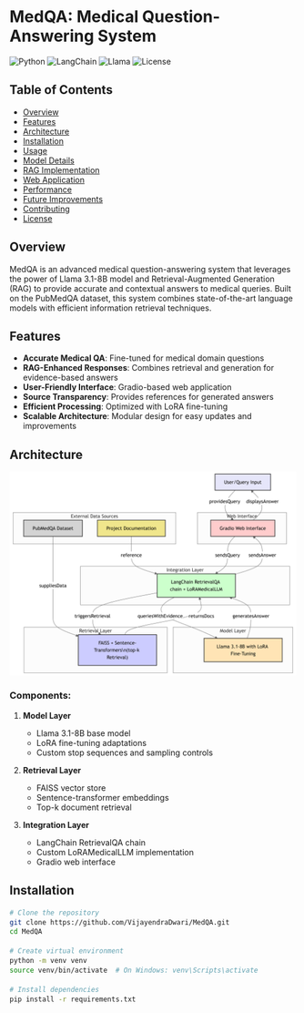 # MedQA: Medical Question-Answering System

![Python](https://img.shields.io/badge/Python-3.8%2B-blue)
![LangChain](https://img.shields.io/badge/LangChain-latest-green)
![Llama](https://img.shields.io/badge/Llama-3.1--8B-red)
![License](https://img.shields.io/badge/license-MIT-green.svg)

## Table of Contents
- [Overview](#overview)
- [Features](#features)
- [Architecture](#architecture)
- [Installation](#installation)
- [Usage](#usage)
- [Model Details](#model-details)
- [RAG Implementation](#rag-implementation)
- [Web Application](#web-application)
- [Performance](#performance)
- [Future Improvements](#future-improvements)
- [Contributing](#contributing)
- [License](#license)

## Overview
MedQA is an advanced medical question-answering system that leverages the power of Llama 3.1-8B model and Retrieval-Augmented Generation (RAG) to provide accurate and contextual answers to medical queries. Built on the PubMedQA dataset, this system combines state-of-the-art language models with efficient information retrieval techniques.

## Features
- **Accurate Medical QA**: Fine-tuned for medical domain questions
- **RAG-Enhanced Responses**: Combines retrieval and generation for evidence-based answers
- **User-Friendly Interface**: Gradio-based web application
- **Source Transparency**: Provides references for generated answers
- **Efficient Processing**: Optimized with LoRA fine-tuning
- **Scalable Architecture**: Modular design for easy updates and improvements

## Architecture
![System Architecture](./diagram-MedQA.png)

### Components:
1. **Model Layer**
   - Llama 3.1-8B base model
   - LoRA fine-tuning adaptations
   - Custom stop sequences and sampling controls

2. **Retrieval Layer**
   - FAISS vector store
   - Sentence-transformer embeddings
   - Top-k document retrieval

3. **Integration Layer**
   - LangChain RetrievalQA chain
   - Custom LoRAMedicalLLM implementation
   - Gradio web interface

## Installation
```bash
# Clone the repository
git clone https://github.com/VijayendraDwari/MedQA.git
cd MedQA

# Create virtual environment
python -m venv venv
source venv/bin/activate  # On Windows: venv\Scripts\activate

# Install dependencies
pip install -r requirements.txt
